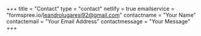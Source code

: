 +++
title = "Contact"
type = "contact"
netlify = true
emailservice = "formspree.io/leandrolugaresi92@gmail.com"
contactname = "Your Name"
contactemail = "Your Email Address"
contactmessage = "Your Message"
+++
